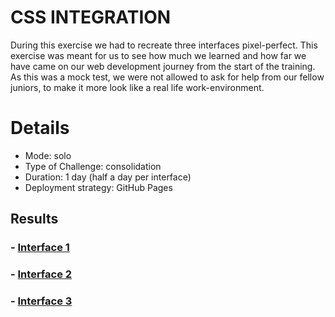 # CSS INTEGRATION 

During this exercise we had to recreate three interfaces pixel-perfect. This exercise was meant for us to see how much we learned and how far we have came on our web development journey from the start of the training. As this was a mock test, we were not allowed to ask for help from our fellow juniors, to make it more look like a real life work-environment.


# Details

- Mode: solo
- Type of Challenge: consolidation
- Duration: 1 day (half a day per interface)
- Deployment strategy: GitHub Pages


## Results 
 

### - [Interface 1](https://maureenoldyck.github.io/css-integration/Interface-1/index.html "Interface 1")

### - [Interface 2](https://maureenoldyck.github.io/css-integration/Interface-2/index.html "Interface 2")

### - [Interface 3](https://maureenoldyck.github.io/css-integration/interface-3/index.html "Interface 3")
